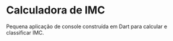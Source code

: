 # Calculadora de IMC

Pequena aplicação de console construída em Dart para calcular e classificar IMC. 